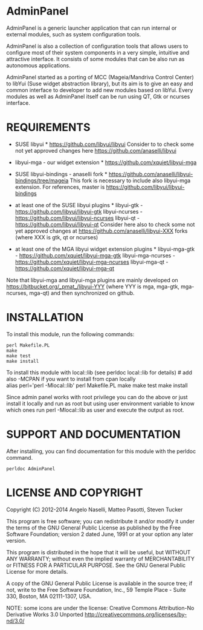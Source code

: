 # AdminPanel #

AdminPanel is a generic launcher application that can run 
internal or external modules, such as system configuration tools.

AdminPanel is also a collection of configuration tools that allows
users to configure most of their system components in a very simple, 
intuitive and attractive interface. It consists of some modules 
that can be also run as autonomous applications.

AdminPanel started as a porting of MCC (Mageia/Mandriva Control Center)
to libYui (Suse widget abstraction library), but its aim is to give 
an easy and common interface to developer to add new modules based
on libYui. Every modules as well as AdminPanel itself can be run
using QT, Gtk or ncurses interface.

# REQUIREMENTS #
* SUSE libyui *
https://github.com/libyui/libyui
Consider to to check some not yet approved changes here
https://github.com/anaselli/libyui

* libyui-mga - our widget extension *
https://github.com/xquiet/libyui-mga

* SUSE libyui-bindings - anaselli fork *
https://github.com/anaselli/libyui-bindings/tree/mageia
This fork is necessary to include also libyui-mga extension.
For references, master is https://github.com/libyui/libyui-bindings

* at least one of the SUSE libyui plugins *
libyui-gtk     - https://github.com/libyui/libyui-gtk
libyui-ncurses - https://github.com/libyui/libyui-ncurses
libyui-qt      - https://github.com/libyui/libyui-qt
Consider here also to check some not yet approved changes at
https://github.com/anaselli/libyui-XXX forks (where XXX is 
gtk, qt or ncurses)

* at least one of the MGA libyui widget extension plugins *
libyui-mga-gtk     - https://github.com/xquiet/libyui-mga-gtk
libyui-mga-ncurses - https://github.com/xquiet/libyui-mga-ncurses
libyui-mga-qt      - https://github.com/xquiet/libyui-mga-qt

Note that libyui-mga and libyui-mga plugins are mainly developed
on https://bitbucket.org/_pmat_/libyui-YYY (where
YYY is mga, mga-gtk, mga-ncurses, mga-qt) and then synchronized on 
github.

# INSTALLATION #

To install this module, run the following commands:

	perl Makefile.PL
	make
	make test
	make install

To install this module with local::lib (see perldoc local::lib for 
details)
	# add also -MCPAN if you want to install from cpan locally	
	alias perl='perl -Mlocal::lib'
	perl Makefile.PL
	make
	make test
	make install

Since admin panel works with root privilege you can do the above
or just install it locally and run as root but using user environment
variable to know which ones run perl -Mlocal::lib as user and
execute the output as root.


# SUPPORT AND DOCUMENTATION #

After installing, you can find documentation for this module with the
perldoc command.

    perldoc AdminPanel


# LICENSE AND COPYRIGHT #

Copyright (C) 2012-2014 Angelo Naselli, Matteo Pasotti, Steven Tucker

This program is free software; you can redistribute it and/or modify
it under the terms of the GNU General Public License as published by
the Free Software Foundation; version 2 dated June, 1991 or at your option
any later version.

This program is distributed in the hope that it will be useful,
but WITHOUT ANY WARRANTY; without even the implied warranty of
MERCHANTABILITY or FITNESS FOR A PARTICULAR PURPOSE.  See the
GNU General Public License for more details.

A copy of the GNU General Public License is available in the source tree;
if not, write to the Free Software Foundation, Inc.,
59 Temple Place - Suite 330, Boston, MA 02111-1307, USA.

NOTE: some icons are under the license:
Creative Commons Attribution-No Derivative Works 3.0 Unported 
http://creativecommons.org/licenses/by-nd/3.0/
